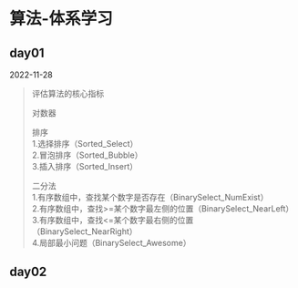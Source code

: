 # 算法-体系学习

## day01
2022-11-28
> 评估算法的核心指标
>
> 对数器
>
> 排序    
> 1.选择排序（Sorted_Select）   
> 2.冒泡排序（Sorted_Bubble）   
> 3.插入排序（Sorted_Insert）
>
> 二分法   
> 1.有序数组中，查找某个数字是否存在（BinarySelect_NumExist）   
> 2.有序数组中，查找>=某个数字最左侧的位置（BinarySelect_NearLeft）   
> 3.有序数组中，查找<=某个数字最右侧的位置（BinarySelect_NearRight）   
> 4.局部最小问题（BinarySelect_Awesome）   

## day02
